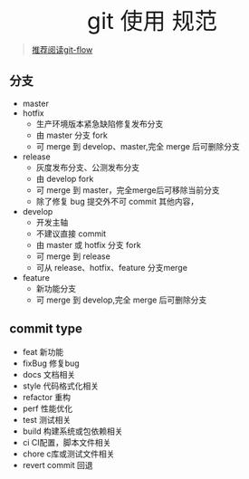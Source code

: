 <div style="text-align: center;font-size: 40px;">git 使用 规范</div>

> [推荐阅读git-flow](https://www.cnblogs.com/wish123/p/9785101.html)

## 分支

- master
- hotfix
    - 生产环境版本紧急缺陷修复发布分支
    - 由 master 分支 fork
    - 可 merge 到 develop、master,完全 merge 后可删除分支
- release
    - 灰度发布分支、公测发布分支
    - 由 develop fork
    - 可 merge 到 master，完全merge后可移除当前分支
    - 除了修复 bug 提交外不可 commit 其他内容，
- develop
    - 开发主轴
    - 不建议直接 commit
    - 由 master 或 hotfix 分支 fork
    - 可 merge 到 release
    - 可从 release、hotfix、feature 分支merge
- feature
    - 新功能分支
    - 可 merge 到 develop,完全 merge 后可删除分支

## commit type

- feat 新功能
- fixBug 修复bug
- docs 文档相关
- style 代码格式化相关
- refactor 重构
- perf 性能优化
- test 测试相关
- build 构建系统或包依赖相关
- ci CI配置，脚本文件相关
- chore c库或测试文件相关
- revert commit 回退